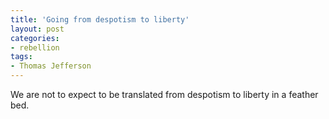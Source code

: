```yaml
---
title: 'Going from despotism to liberty'
layout: post
categories:
- rebellion
tags:
- Thomas Jefferson
---
```


We are not to expect to be translated from despotism to liberty in a feather bed.